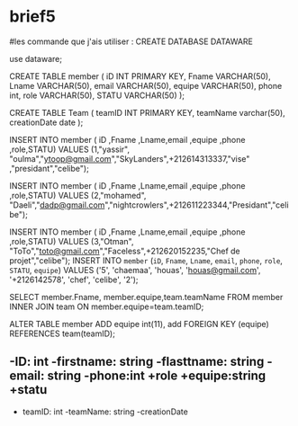 # brief5

#les commande que j'ais utiliser :
CREATE DATABASE DATAWARE

use dataware;

CREATE TABLE member (
    iD INT PRIMARY KEY,
    Fname VARCHAR(50),
    Lname VARCHAR(50),
    email VARCHAR(50),
    equipe VARCHAR(50),
    phone int,
    role VARCHAR(50),
    STATU VARCHAR(50)
);


CREATE TABLE Team (
    teamID INT PRIMARY KEY, 
    teamName varchar(50),
    creationDate date
);



INSERT INTO member (
iD ,Fname ,Lname,email ,equipe ,phone ,role,STATU)
 VALUES (1,"yassir", "oulma","ytoop@gmail.com","SkyLanders",+212614313337,"vise" ,"presidant","celibe");

INSERT INTO member (
iD ,Fname ,Lname,email ,equipe ,phone ,role,STATU)
 VALUES (2,"mohamed", "Daeli","dadp@gmail.com","nightcrowlers",+212611223344,"Presidant","celibe");

INSERT INTO member (
iD ,Fname ,Lname,email ,equipe ,phone ,role,STATU)
 VALUES (3,"Otman", "ToTo","toto@gmail.com","Faceless",+212620152235,"Chef de projet","celibe");
INSERT INTO `member` (`iD`, `Fname`, `Lname`, `email`, `phone`, `role`, `STATU`, `equipe`) VALUES ('5', 'chaemaa', 'houas', 'houas@gmail.com', '+2126142578', 'chef', 'celibe', '2');


SELECT member.Fname, member.equipe,team.teamName FROM member INNER JOIN team ON member.equipe=team.teamID;



ALTER TABLE member
ADD equipe int(11),
add FOREIGN KEY (equipe) REFERENCES team(teamID);


-ID: int
-firstname: string
-flasttname: string
-email: string
-phone:int
+role
+equipe:string
+statu
-





- teamID: int
-teamName: string
-creationDate
